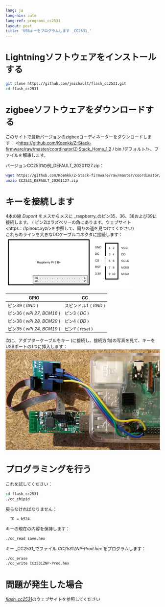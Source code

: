 ```yaml
---
lang: ja
lang-niv: auto
lang-ref: programi_cc2531
layout: post
title: 'USBキーをプログラムします _CC2531_'
---
```


# Lightningソフトウェアをインストールする

```bash
git clone https://github.com/jmichault/flash_cc2531.git
cd flash_cc2531
```
 
# zigbeeソフトウェアをダウンロードする
このサイトで最新バージョンのzigbeeコーディネーターをダウンロードします： <https://github.com/Koenkk/Z-Stack-firmware/raw/master/coordinator/Z-Stack_Home_1.2 / bin /デフォルト/>、ファイルを解凍します。

バージョンCC2531の例_DEFAULT_20201127.zip：

```bash
wget https://github.com/Koenkk/Z-Stack-firmware/raw/master/coordinator/Z-Stack_Home_1.2/bin/default/CC2531_DEFAULT_20201127.zip
unzip CC2531_DEFAULT_20201127.zip
```

# キーを接続します

4本の線 _Dupont_ をメスからメスに _raspberry_のピン35、36、38および39に接続します。 ( ピン2はラズベリーの角にあります。ウェブサイト <https：//pinout.xyz/>を参照して、周りの道を見つけてください)  
これらのラインを大きなDCケーブルコネクタに接続します：  
![](/public/raspberry-cc.png "disposition _raspberry_ et _CC_") 

| GPIO | CC |
| ---------------------------- | ------------------- | 
|ピン39 ( _GND_ )           |スピンドル1 ( _GND_ )  |	
|ピン36 ( _wPi 27, BCM16_ ) |ピン3 ( _DC_ )   | 
|ピン38 ( _wPi 28, BCM20_ ) |ピン4 ( _DD_ )   | 
|ピン35 ( _wPi 24, BCM19_ ) |ピン7 ( _reset_ )| 

次に、アダプターケーブルをキー (に接続し、接続方向)の写真を見て、キーをUSBポートの1つに挿入します：
![](/public/Raspberry-CC2531.jpg " _raspberry_ et _CC_") 


# プログラミングを行う

これを試してください：
```bash
cd flash_cc2531
./cc_chipid
```
戻らなければなりません：
```
  ID = b524.
```

キーの現在の内容を保持します：
```bash
./cc_read save.hex
```

キー _CC2531_でファイル _CC2531ZNP-Prod.hex_ をプログラムします：
```bash
./cc_erase
./cc_write CC2531ZNP-Prod.hex
```

# 問題が発生した場合
 [  _flash_cc2531_](https://jmichault.github.io/flash_cc2531-dok/)のウェブサイトを参照してください
